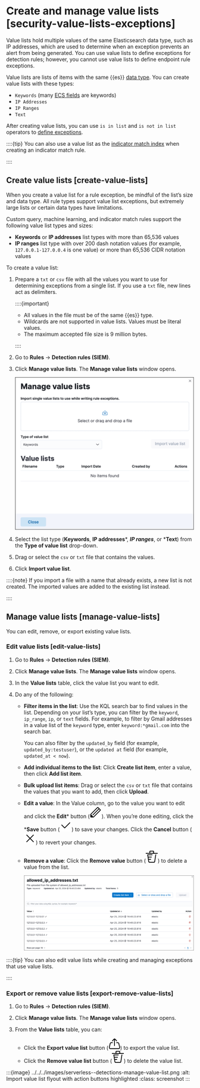 # Create and manage value lists [security-value-lists-exceptions]

Value lists hold multiple values of the same Elasticsearch data type, such as IP addresses, which are used to determine when an exception prevents an alert from being generated. You can use value lists to define exceptions for detection rules; however, you cannot use value lists to define endpoint rule exceptions.

Value lists are lists of items with the same {{es}} [data type](https://www.elastic.co/guide/en/elasticsearch/reference/current/mapping-types.html). You can create value lists with these types:

* `Keywords` (many [ECS fields](https://www.elastic.co/guide/en/ecs/{{ecs_version}}/ecs-field-reference.html) are keywords)
* `IP Addresses`
* `IP Ranges`
* `Text`

After creating value lists, you can use `is in list` and `is not in list` operators to [define exceptions](../../../solutions/security/detect-and-alert/add-manage-exceptions.md).

::::{tip}
You can also use a value list as the [indicator match index](../../../solutions/security/detect-and-alert/create-detection-rule.md#indicator-value-lists) when creating an indicator match rule.

::::



## Create value lists [create-value-lists]

When you create a value list for a rule exception, be mindful of the list’s size and data type. All rule types support value list exceptions, but extremely large lists or certain data types have limitations.

Custom query, machine learning, and indicator match rules support the following value list types and sizes:

* **Keywords** or **IP addresses** list types with more than 65,536 values
* **IP ranges** list type with over 200 dash notation values (for example, `127.0.0.1-127.0.0.4` is one value) or more than 65,536 CIDR notation values

To create a value list:

1. Prepare a `txt` or `csv` file with all the values you want to use for determining exceptions from a single list. If you use a `txt` file, new lines act as delimiters.

    ::::{important}
    * All values in the file must be of the same {{es}} type.
    * Wildcards are not supported in value lists. Values must be literal values.
    * The maximum accepted file size is 9 million bytes.

    ::::

2. Go to **Rules** → **Detection rules (SIEM)**.
3. Click **Manage value lists**. The **Manage value lists** window opens.

    ![Manage value lists flyout](../../../images/serverless--detections-upload-lists-ui.png "")

4. Select the list type (**Keywords**, **IP addresses***, ***IP ranges***, or ***Text**) from the **Type of value list** drop-down.
5. Drag or select the `csv` or `txt` file that contains the values.
6. Click **Import value list**.

::::{note}
If you import a file with a name that already exists, a new list is not created. The imported values are added to the existing list instead.

::::



## Manage value lists [manage-value-lists]

You can edit, remove, or export existing value lists.


### Edit value lists [edit-value-lists]

1. Go to **Rules** → **Detection rules (SIEM)**.
2. Click **Manage value lists**. The **Manage value lists** window opens.
3. In the **Value lists** table, click the value list you want to edit.
4. Do any of the following:

    * **Filter items in the list**: Use the KQL search bar to find values in the list. Depending on your list’s type, you can filter by the `keyword`, `ip_range`, `ip`, or `text` fields. For example, to filter by Gmail addresses in a value list of the `keyword` type, enter `keyword:*gmail.com` into the search bar.

        You can also filter by the `updated_by` field (for example, `updated_by:testuser`), or the `updated at` field (for example, `updated_at < now`).

    * **Add individual items to the list**: Click **Create list item**, enter a value, then click **Add list item**.
    * **Bulk upload list items**: Drag or select the `csv` or `txt` file that contains the values that you want to add, then click **Upload**.
    * **Edit a value**: In the Value column, go to the value you want to edit and click the **Edit*** button (![Edit](../../../images/serverless-pencil.svg "")). When you’re done editing, click the ***Save** button (![Save](../../../images/serverless-check.svg "")) to save your changes. Click the **Cancel** button (![Edit](../../../images/serverless-cross.svg "")) to revert your changes.
    * **Remove a value**: Click the **Remove value** button (![Remove value list](../../../images/serverless-trash.svg "")) to delete a value from the list.

        ![Manage items in a value list](../../../images/serverless--detections-edit-value-lists.png "")


::::{tip}
You can also edit value lists while creating and managing exceptions that use value lists.

::::



### Export or remove value lists [export-remove-value-lists]

1. Go to **Rules** → **Detection rules (SIEM)**.
2. Click **Manage value lists**. The **Manage value lists** window opens.
3. From the **Value lists** table, you can:

    * Click the **Export value list** button (![Export value list](../../../images/serverless-exportAction.svg "")) to export the value list.
    * Click the **Remove value list** button (![Remove value list](../../../images/serverless-trash.svg "")) to delete the value list.


:::{image} ../../../images/serverless--detections-manage-value-list.png
:alt: Import value list flyout with action buttons highlighted
:class: screenshot
:::
